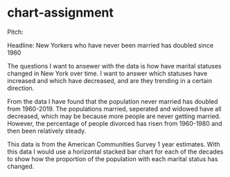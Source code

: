 # chart-assignment

Pitch: 

Headline: New Yorkers who have never been married has doubled since 1960

The questions I want to ansewer with the data is how have marital statuses changed in New York over time. I want to answer which statuses have increased and which have decreased, and are they trending in a certain direction. 

From the data I have found that the population never married has doubled from 1960-2019. The populations married, seperated and widowed have all decreased, which may be because more people are never getting married. However, the percentage of people divorced has risen from 1960-1980 and then been relatively steady.

This data is from the American Communities Survey 1 year estimates. With this data I would use a horizontal stacked bar chart for each of the decades to show how the proportion of the population with each marital status has changed.
